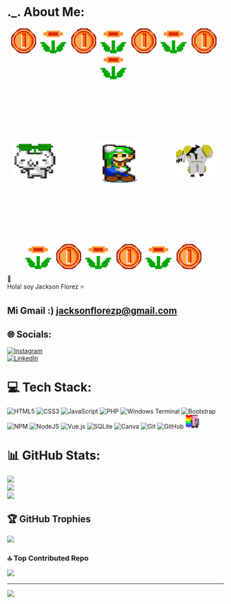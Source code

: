 # ._. About Me:

<div align="center" style="display: flex; flex-direction: column; align-items: center;">

  <!-- 🔼 Línea superior con más gifs repetidos como marco -->
  <div style="display: flex; flex-wrap: wrap; justify-content: center; margin-bottom: 40px;">
    <img src="https://github.com/Jacksonpirlo/Jacksonpirlo/raw/main/gifs/coin-mario-bros-arcade.gif" width="60" height="60" style="margin-right: 10px;" />
    <img src="https://github.com/Jacksonpirlo/Jacksonpirlo/raw/main/gifs/mario-flower.gif" width="60" height="60" style="margin-right: 10px;" />
    <img src="https://github.com/Jacksonpirlo/Jacksonpirlo/raw/main/gifs/coin-mario-bros-arcade.gif" width="60" height="60" style="margin-right: 10px;" />
    <img src="https://github.com/Jacksonpirlo/Jacksonpirlo/raw/main/gifs/mario-flower.gif" width="60" height="60" style="margin-right: 10px;" />
    <img src="https://github.com/Jacksonpirlo/Jacksonpirlo/raw/main/gifs/coin-mario-bros-arcade.gif" width="60" height="60" style="margin-right: 10px;" />
    <img src="https://github.com/Jacksonpirlo/Jacksonpirlo/raw/main/gifs/mario-flower.gif" width="60" height="60" style="margin-right: 10px;" />
    <img src="https://github.com/Jacksonpirlo/Jacksonpirlo/raw/main/gifs/coin-mario-bros-arcade.gif" width="60" height="60" style="margin-right: 10px;" />
    <img src="https://github.com/Jacksonpirlo/Jacksonpirlo/raw/main/gifs/mario-flower.gif" width="60" height="60" style="margin-right: 10px;" />
  </div>

  <!-- 🧱 Contenido central con 3 gifs dentro (¡más separados!) -->
  <div style="display: flex; justify-content: center; align-items: center; padding: 100px 0;">
    <img src="https://github.com/Jacksonpirlo/Jacksonpirlo/raw/main/gifs/somethin.gif" width="100" height="80" style="margin-right: 90px;" />
    <img src="https://github.com/Jacksonpirlo/Jacksonpirlo/raw/main/gifs/go-weegie.gif" width="100" height="100" />
    <img src="https://github.com/Jacksonpirlo/Jacksonpirlo/raw/main/gifs/ben.gif" width="100" height="80" style="margin-left: 90px;" />
  </div>
  <!-- 🔽 Línea inferior con más gifs repetidos como marco -->
  <div style="display: flex; flex-wrap: wrap; justify-content: center; margin-top: 40px;">
    <img src="https://github.com/Jacksonpirlo/Jacksonpirlo/raw/main/gifs/mario-flower.gif" width="60" height="60" style="margin-right: 10px;" />
    <img src="https://github.com/Jacksonpirlo/Jacksonpirlo/raw/main/gifs/coin-mario-bros-arcade.gif" width="60" height="60" style="margin-right: 10px;" />
    <img src="https://github.com/Jacksonpirlo/Jacksonpirlo/raw/main/gifs/mario-flower.gif" width="60" height="60" style="margin-right: 10px;" />
    <img src="https://github.com/Jacksonpirlo/Jacksonpirlo/raw/main/gifs/coin-mario-bros-arcade.gif" width="60" height="60" style="margin-right: 10px;" />
    <img src="https://github.com/Jacksonpirlo/Jacksonpirlo/raw/main/gifs/mario-flower.gif" width="60" height="60" style="margin-right: 10px;" />
    <img src="https://github.com/Jacksonpirlo/Jacksonpirlo/raw/main/gifs/coin-mario-bros-arcade.gif" width="60" height="60" style="margin-right: 10px;" />
  </div>

</div>

🙌 <br>Hola! soy Jackson Florez ⭐  
## Mi Gmail :) jacksonflorezp@gmail.com

## 🌐 Socials:
[![Instagram](https://img.shields.io/badge/Instagram-%23E4405F.svg?logo=Instagram&logoColor=white)](https://instagram.com/@jf_cube)  
[![LinkedIn](https://img.shields.io/badge/LinkedIn-%230077B5.svg?logo=linkedin&logoColor=white)](https://www.linkedin.com/in/jackson-florez-b19a29286/)

# 💻 Tech Stack:
![HTML5](https://img.shields.io/badge/html5-%23E34F26.svg?style=for-the-badge&logo=html5&logoColor=white)
![CSS3](https://img.shields.io/badge/css3-%231572B6.svg?style=for-the-badge&logo=css3&logoColor=white)
![JavaScript](https://img.shields.io/badge/javascript-%23323330.svg?style=for-the-badge&logo=javascript&logoColor=%23F7DF1E)
![PHP](https://img.shields.io/badge/php-%23777BB4.svg?style=for-the-badge&logo=php&logoColor=white)
![Windows Terminal](https://img.shields.io/badge/Windows%20Terminal-%234D4D4D.svg?style=for-the-badge&logo=windows-terminal&logoColor=white)
![Bootstrap](https://img.shields.io/badge/bootstrap-%238511FA.svg?style=for-the-badge&logo=bootstrap&logoColor=white)
![NPM](https://img.shields.io/badge/NPM-%23CB3837.svg?style=for-the-badge&logo=npm&logoColor=white)
![NodeJS](https://img.shields.io/badge/node.js-6DA55F?style=for-the-badge&logo=node.js&logoColor=white)
![Vue.js](https://img.shields.io/badge/vue.js-%2335495e.svg?style=for-the-badge&logo=vuedotjs&logoColor=%234FC08D)
![SQLite](https://img.shields.io/badge/sqlite-%2307405e.svg?style=for-the-badge&logo=sqlite&logoColor=white)
![Canva](https://img.shields.io/badge/Canva-%2300C4CC.svg?style=for-the-badge&logo=Canva&logoColor=white)
![Git](https://img.shields.io/badge/git-%23F05033.svg?style=for-the-badge&logo=git&logoColor=white)
![GitHub](https://img.shields.io/badge/github-%23121011.svg?style=for-the-badge&logo=github&logoColor=white)
<img src="https://github.com/Jacksonpirlo/Jacksonpirlo/raw/main/gifs/cat.gif" width="32" height="32" />

# 📊 GitHub Stats:
![](https://github-readme-stats.vercel.app/api?username=Jacksonpirlo&theme=dark&hide_border=false&include_all_commits=false&count_private=false)<br/>
![](https://github-readme-streak-stats.herokuapp.com/?user=Jacksonpirlo&theme=dark&hide_border=false)<br/>
![](https://github-readme-stats.vercel.app/api/top-langs/?username=Jacksonpirlo&theme=dark&hide_border=false&include_all_commits=false&count_private=false&layout=compact)

## 🏆 GitHub Trophies
![](https://github-profile-trophy.vercel.app/?username=Jacksonpirlo&theme=transparent&no-frame=false&no-bg=true&margin-w=4)

### 🔝 Top Contributed Repo
![](https://github-contributor-stats.vercel.app/api?username=Jacksonpirlo&limit=5&theme=dark&combine_all_yearly_contributions=true)

---
[![](https://visitcount.itsvg.in/api?id=Jacksonpirlo&icon=0&color=0)](https://visitcount.itsvg.in)
